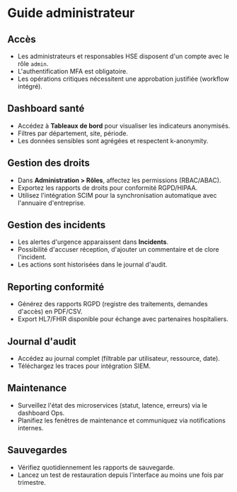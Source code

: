 # Guide administrateur

## Accès
- Les administrateurs et responsables HSE disposent d'un compte avec le rôle `admin`.
- L'authentification MFA est obligatoire.
- Les opérations critiques nécessitent une approbation justifiée (workflow intégré).

## Dashboard santé
- Accédez à **Tableaux de bord** pour visualiser les indicateurs anonymisés.
- Filtres par département, site, période.
- Les données sensibles sont agrégées et respectent k-anonymity.

## Gestion des droits
- Dans **Administration > Rôles**, affectez les permissions (RBAC/ABAC).
- Exportez les rapports de droits pour conformité RGPD/HIPAA.
- Utilisez l'intégration SCIM pour la synchronisation automatique avec l'annuaire d'entreprise.

## Gestion des incidents
- Les alertes d'urgence apparaissent dans **Incidents**.
- Possibilité d'accuser réception, d'ajouter un commentaire et de clore l'incident.
- Les actions sont historisées dans le journal d'audit.

## Reporting conformité
- Générez des rapports RGPD (registre des traitements, demandes d'accès) en PDF/CSV.
- Export HL7/FHIR disponible pour échange avec partenaires hospitaliers.

## Journal d'audit
- Accédez au journal complet (filtrable par utilisateur, ressource, date).
- Téléchargez les traces pour intégration SIEM.

## Maintenance
- Surveillez l'état des microservices (statut, latence, erreurs) via le dashboard Ops.
- Planifiez les fenêtres de maintenance et communiquez via notifications internes.

## Sauvegardes
- Vérifiez quotidiennement les rapports de sauvegarde.
- Lancez un test de restauration depuis l'interface au moins une fois par trimestre.


